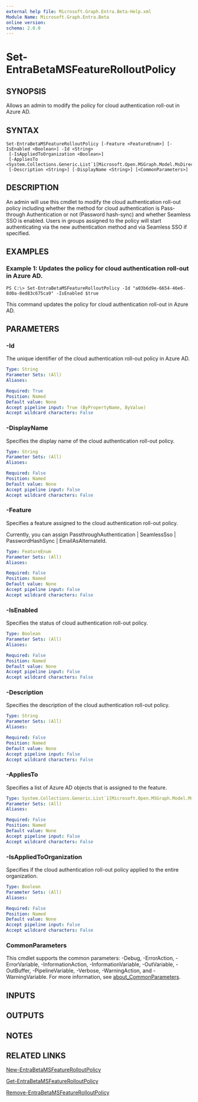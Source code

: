 ```yaml
---
external help file: Microsoft.Graph.Entra.Beta-Help.xml
Module Name: Microsoft.Graph.Entra.Beta
online version:
schema: 2.0.0
---
```


# Set-EntraBetaMSFeatureRolloutPolicy

## SYNOPSIS
Allows an admin to modify the policy for cloud authentication roll-out in Azure AD.

## SYNTAX

```
Set-EntraBetaMSFeatureRolloutPolicy [-Feature <FeatureEnum>] [-IsEnabled <Boolean>] -Id <String>
 [-IsAppliedToOrganization <Boolean>]
 [-AppliesTo <System.Collections.Generic.List`1[Microsoft.Open.MSGraph.Model.MsDirectoryObject]>]
 [-Description <String>] [-DisplayName <String>] [<CommonParameters>]
```

## DESCRIPTION
An admin will use this cmdlet to modify the cloud authentication roll-out policy including whether the method for cloud authentication is Pass-through Authentication or not (Password hash-sync) and whether Seamless SSO is enabled.
Users in groups assigned to the policy will start authenticating via the new authentication method and via Seamless SSO if specified.

## EXAMPLES

### Example 1: Updates the policy for cloud authentication roll-out in Azure AD.
```
PS C:\> Set-EntraBetaMSFeatureRolloutPolicy -Id "a03b6d9e-6654-46e6-8d0a-8ed83c675ca9" -IsEnabled $true
```

This command updates the policy for cloud authentication roll-out in Azure AD.

## PARAMETERS

### -Id
The unique identifier of the cloud authentication roll-out policy in Azure AD.

```yaml
Type: String
Parameter Sets: (All)
Aliases:

Required: True
Position: Named
Default value: None
Accept pipeline input: True (ByPropertyName, ByValue)
Accept wildcard characters: False
```

### -DisplayName
Specifies the display name of the cloud authentication roll-out policy.

```yaml
Type: String
Parameter Sets: (All)
Aliases:

Required: False
Position: Named
Default value: None
Accept pipeline input: False
Accept wildcard characters: False
```

### -Feature
Specifies a feature assigned to the cloud authentication roll-out policy.

Currently, you can assign PassthroughAuthentication | SeamlessSso | PasswordHashSync | EmailAsAlternateId.

```yaml
Type: FeatureEnum
Parameter Sets: (All)
Aliases:

Required: False
Position: Named
Default value: None
Accept pipeline input: False
Accept wildcard characters: False
```

### -IsEnabled
Specifies the status of cloud authentication roll-out policy.

```yaml
Type: Boolean
Parameter Sets: (All)
Aliases:

Required: False
Position: Named
Default value: None
Accept pipeline input: False
Accept wildcard characters: False
```

### -Description
Specifies the description of the cloud authentication roll-out policy.

```yaml
Type: String
Parameter Sets: (All)
Aliases:

Required: False
Position: Named
Default value: None
Accept pipeline input: False
Accept wildcard characters: False
```

### -AppliesTo
Specifies a list of Azure AD objects that is assigned to the feature.

```yaml
Type: System.Collections.Generic.List`1[Microsoft.Open.MSGraph.Model.MsDirectoryObject]
Parameter Sets: (All)
Aliases:

Required: False
Position: Named
Default value: None
Accept pipeline input: False
Accept wildcard characters: False
```

### -IsAppliedToOrganization
Specifies if the cloud authentication roll-out policy applied to the entire organization.

```yaml
Type: Boolean
Parameter Sets: (All)
Aliases:

Required: False
Position: Named
Default value: None
Accept pipeline input: False
Accept wildcard characters: False
```

### CommonParameters
This cmdlet supports the common parameters: -Debug, -ErrorAction, -ErrorVariable, -InformationAction, -InformationVariable, -OutVariable, -OutBuffer, -PipelineVariable, -Verbose, -WarningAction, and -WarningVariable. For more information, see [about_CommonParameters](http://go.microsoft.com/fwlink/?LinkID=113216).

## INPUTS

## OUTPUTS

## NOTES
## RELATED LINKS

[New-EntraBetaMSFeatureRolloutPolicy]()

[Get-EntraBetaMSFeatureRolloutPolicy]()

[Remove-EntraBetaMSFeatureRolloutPolicy]()

